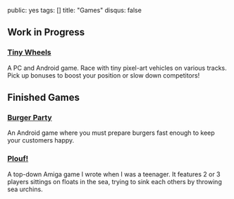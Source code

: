 public: yes
tags: []
title: "Games"
disqus: false

## Work in Progress

### [Tiny Wheels](/projects/tinywheels/)

A PC and Android game. Race with tiny pixel-art vehicles on various tracks.
Pick up bonuses to boost your position or slow down competitors!

## Finished Games

### [Burger Party](/projects/burgerparty/)

An Android game where you must prepare burgers fast enough to keep your customers happy.

### [Plouf!](/projects/plouf/)

A top-down Amiga game I wrote when I was a teenager. It features 2 or 3 players
sittings on floats in the sea, trying to sink each others by throwing sea
urchins.
